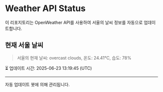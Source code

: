 
# Weather API Status

이 리포지토리는 OpenWeather API를 사용하여 서울의 날씨 정보를 자동으로 업데이트합니다.

## 현재 서울 날씨
> 서울의 현재 날씨: overcast clouds, 온도: 24.41°C, 습도: 78%

⏳ 업데이트 시간: 2025-06-23 13:19:45 (UTC)

---
자동 업데이트 봇에 의해 관리됩니다.
